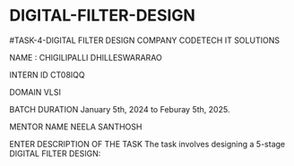 # DIGITAL-FILTER-DESIGN
#TASK-4-DIGITAL FILTER
DESIGN
COMPANY CODETECH IT SOLUTIONS

NAME : CHIGILIPALLI DHILLESWARARAO

INTERN ID CT08IQQ

DOMAIN VLSI

BATCH DURATION January 5th, 2024 to Feburay 5th, 2025.

MENTOR NAME NEELA SANTHOSH

ENTER DESCRIPTION OF THE TASK
The task involves designing a 5-stage DIGITAL FILTER
DESIGN:

